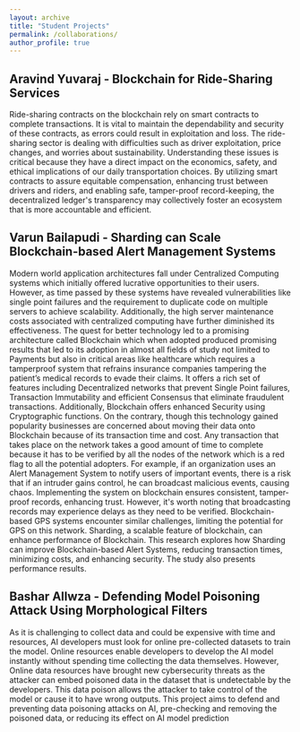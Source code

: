 ```yaml
---
layout: archive
title: "Student Projects"
permalink: /collaborations/
author_profile: true
---
```


## Aravind Yuvaraj - Blockchain for Ride-Sharing Services
Ride-sharing contracts on the blockchain rely on smart contracts to complete transactions. It is vital to maintain the dependability and security of these contracts, as errors could result in exploitation and loss. The ride-sharing sector is dealing with difficulties such as driver exploitation, price changes, and worries about sustainability. Understanding these issues is critical because they have a direct impact on the economics, safety, and ethical implications of our daily transportation choices. By utilizing smart contracts to assure equitable compensation, enhancing trust between drivers and riders, and enabling safe, tamper-proof record-keeping, the decentralized ledger's transparency may collectively foster an ecosystem that is more accountable and efficient.
  
## Varun Bailapudi - Sharding can Scale Blockchain-based Alert Management Systems
Modern world application architectures fall under Centralized Computing systems which initially offered lucrative opportunities to their users. However, as time passed by these systems have revealed vulnerabilities like single point failures and the requirement to duplicate code on multiple servers to achieve scalability. Additionally, the high server maintenance costs associated with centralized computing have further diminished its effectiveness. The quest for better technology led to a promising architecture called Blockchain which when adopted produced promising results that led to its adoption in almost all fields of study not limited to Payments but also in critical areas like healthcare which requires a tamperproof system that refrains insurance companies tampering the patient’s medical records to evade their claims. It offers a rich set of features including Decentralized networks that prevent Single Point failures, Transaction Immutability and efficient Consensus that eliminate fraudulent transactions. Additionally, Blockchain offers enhanced Security using Cryptographic functions. On the contrary, though this technology gained popularity businesses are concerned about moving their data onto Blockchain because of its transaction time and cost. Any transaction that takes place on the network takes a good amount of time to complete because it has to be verified by all the nodes of the network which is a red flag to all the potential adopters. For example, if an organization uses an Alert Management System to notify users of important events, there is a risk that if an intruder gains control, he can broadcast malicious events, causing chaos. Implementing the system on blockchain ensures consistent, tamper-proof records, enhancing trust. However, it's worth noting that broadcasting records may experience delays as they need to be verified. Blockchain-based GPS systems encounter similar challenges, limiting the potential for GPS on this network. Sharding, a scalable feature of blockchain, can enhance performance of Blockchain. This research explores how Sharding can improve Blockchain-based Alert Systems, reducing transaction times, minimizing costs, and enhancing security. The study also presents performance results. 

## Bashar Allwza - Defending Model Poisoning Attack Using Morphological Filters
As it is challenging to collect data and could be expensive with time and resources, AI developers must look for online pre-collected datasets to train the model. Online resources enable developers to develop the AI model instantly without spending time collecting the data themselves. However, Online data resources have brought new cybersecurity threats as the attacker can embed poisoned data in the dataset that is undetectable by the developers. This data poison allows the attacker to take control of the model or cause it to have wrong outputs. This project aims to defend and preventing data poisoning attacks on AI, pre-checking and removing the poisoned data, or reducing its effect on AI model prediction
  




